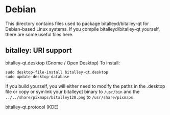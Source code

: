 
Debian
====================
This directory contains files used to package bitalleyd/bitalley-qt
for Debian-based Linux systems. If you compile bitalleyd/bitalley-qt yourself, there are some useful files here.

## bitalley: URI support ##


bitalley-qt.desktop  (Gnome / Open Desktop)
To install:

	sudo desktop-file-install bitalley-qt.desktop
	sudo update-desktop-database

If you build yourself, you will either need to modify the paths in
the .desktop file or copy or symlink your bitalleyqt binary to `/usr/bin`
and the `../../share/pixmaps/bitalley128.png` to `/usr/share/pixmaps`

bitalley-qt.protocol (KDE)

